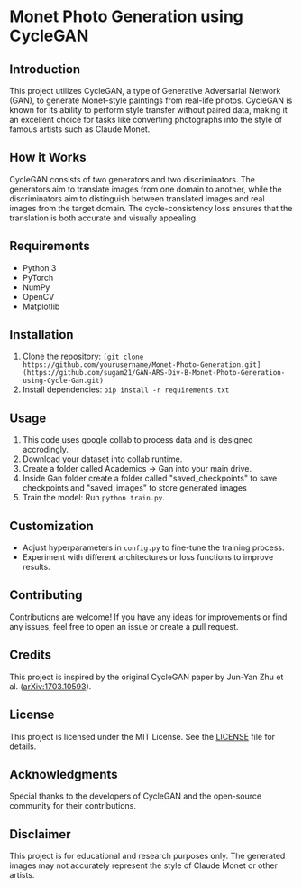 # Monet Photo Generation using CycleGAN

## Introduction
This project utilizes CycleGAN, a type of Generative Adversarial Network (GAN), to generate Monet-style paintings from real-life photos. CycleGAN is known for its ability to perform style transfer without paired data, making it an excellent choice for tasks like converting photographs into the style of famous artists such as Claude Monet.

## How it Works
CycleGAN consists of two generators and two discriminators. The generators aim to translate images from one domain to another, while the discriminators aim to distinguish between translated images and real images from the target domain. The cycle-consistency loss ensures that the translation is both accurate and visually appealing.

## Requirements
- Python 3
- PyTorch
- NumPy
- OpenCV
- Matplotlib

## Installation
1. Clone the repository: `[git clone https://github.com/yourusername/Monet-Photo-Generation.git](https://github.com/sugam21/GAN-ARS-Div-B-Monet-Photo-Generation-using-Cycle-Gan.git)`
2. Install dependencies: `pip install -r requirements.txt`

## Usage
1. This code  uses google collab to process data and is designed accrodingly.
1. Download your dataset into collab runtime.
2. Create a folder called Academics -> Gan into your main drive.
3. Inside Gan folder create a folder called "saved_checkpoints" to save checkpoints and "saved_images" to store generated images
4. Train the model: Run `python train.py`.

## Customization
- Adjust hyperparameters in `config.py` to fine-tune the training process.
- Experiment with different architectures or loss functions to improve results.

## Contributing
Contributions are welcome! If you have any ideas for improvements or find any issues, feel free to open an issue or create a pull request.

## Credits
This project is inspired by the original CycleGAN paper by Jun-Yan Zhu et al. ([arXiv:1703.10593](https://arxiv.org/abs/1703.10593)).

## License
This project is licensed under the MIT License. See the [LICENSE](LICENSE) file for details.

## Acknowledgments
Special thanks to the developers of CycleGAN and the open-source community for their contributions.

## Disclaimer
This project is for educational and research purposes only. The generated images may not accurately represent the style of Claude Monet or other artists.
